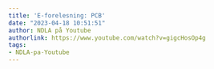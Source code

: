 ```yaml
---
title: 'E-forelesning: PCB'
date: "2023-04-18 10:51:51"
author: NDLA på Youtube
authorlink: https://www.youtube.com/watch?v=gigcHosOp4g
tags:
- NDLA-pa-Youtube
---
```

